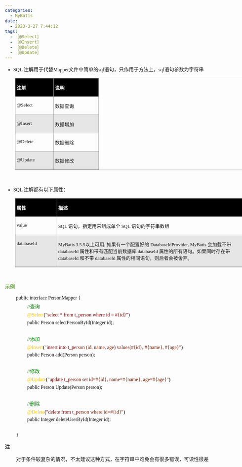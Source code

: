 ```yaml
---
categories:
  - MyBatis
date:
  - 2023-3-27 7:44:12
tags:
  - ［@Select］
  - ［@Insert］
  - ［@Delete］
  - ［@Update］
---
```


<body lang=zh-CN style='font-family:"Microsoft YaHei UI";font-size:12.0pt'>
<!--StartFragment-->

<div style='direction:ltr;border-width:100%'>

<div style='direction:ltr;margin-top:0in;margin-left:0in;width:8.2611in'>

<div style='direction:ltr;margin-top:0in;margin-left:0in;width:8.2611in'>

<ul type=disc style='direction:ltr;unicode-bidi:embed;margin-top:0in;
 margin-bottom:0in'>
 <li style='margin-top:0;margin-bottom:0;vertical-align:middle'><span
     style='font-family:"Comic Sans MS";font-size:12.0pt' lang=en-US>SQL </span><span
     style='font-family:"Microsoft YaHei UI";font-size:12.0pt' lang=zh-CN>注解用于代替</span><span
     style='font-family:"Comic Sans MS";font-size:12.0pt' lang=en-US>Mapper</span><span
     style='font-family:"Microsoft YaHei UI";font-size:12.0pt' lang=zh-CN>文件中简单的</span><span
     style='font-family:"Comic Sans MS";font-size:12.0pt' lang=en-US>sql</span><span
     style='font-family:"Microsoft YaHei UI";font-size:12.0pt' lang=zh-CN>语句，只作用于方法上，</span><span
     style='font-family:"Comic Sans MS";font-size:12.0pt' lang=en-US>sql</span><span
     style='font-family:"Microsoft YaHei UI";font-size:12.0pt' lang=zh-CN>语句参数为字符串</span></li>
</ul>

<div style='direction:ltr'>

<table border=1 cellpadding=0 cellspacing=0 valign=top style='direction:ltr;
 border-collapse:collapse;border-style:solid;border-color:#A3A3A3;border-width:
 1pt;margin-left:.3333in' title="" summary="">
 <tr>
  <td style='border-style:solid;border-color:#A3A3A3;border-width:1pt;
  background-color:black;vertical-align:top;width:1.2006in;padding:2.0pt 3.0pt 2.0pt 3.0pt'>
  <p style='font-family:"Microsoft YaHei UI";font-size:11.5pt;
  color:white'><span style='font-weight:bold'>注解</span></p>
  </td>
  <td style='border-style:solid;border-color:#A3A3A3;border-width:1pt;
  background-color:black;vertical-align:top;width:1.4215in;padding:2.0pt 3.0pt 2.0pt 3.0pt'>
  <p style='font-family:"Microsoft YaHei UI";font-size:11.5pt;
  color:white'><span style='font-weight:bold'>说明</span></p>
  </td>
 </tr>
 <tr>
  <td style='border-style:solid;border-color:#A3A3A3;border-width:1pt;
  vertical-align:top;width:1.2006in;padding:2.0pt 3.0pt 2.0pt 3.0pt'>
  <p style='font-family:"Comic Sans MS";font-size:11.5pt'
  lang=en-US>@Select</p>
  </td>
  <td style='border-style:solid;border-color:#A3A3A3;border-width:1pt;
  vertical-align:top;width:1.4215in;padding:2.0pt 3.0pt 2.0pt 3.0pt'>
  <p style='font-family:"Microsoft YaHei UI";font-size:11.5pt'>数据查询</p>
  </td>
 </tr>
 <tr>
  <td style='border-style:solid;border-color:#A3A3A3;border-width:1pt;
  background-color:#E7E6E6;vertical-align:top;width:1.2006in;padding:2.0pt 3.0pt 2.0pt 3.0pt'>
  <p style='font-family:"Comic Sans MS";font-size:11.5pt'
  lang=en-US>@Insert</p>
  </td>
  <td style='border-style:solid;border-color:#A3A3A3;border-width:1pt;
  background-color:#E7E6E6;vertical-align:top;width:1.4215in;padding:2.0pt 3.0pt 2.0pt 3.0pt'>
  <p style='font-family:"Microsoft YaHei UI";font-size:11.5pt'>数据增加</p>
  </td>
 </tr>
 <tr>
  <td style='border-style:solid;border-color:#A3A3A3;border-width:1pt;
  vertical-align:top;width:1.2006in;padding:2.0pt 3.0pt 2.0pt 3.0pt'>
  <p style='font-family:"Comic Sans MS";font-size:11.5pt'
  lang=en-US>@Delete</p>
  </td>
  <td style='border-style:solid;border-color:#A3A3A3;border-width:1pt;
  vertical-align:top;width:1.4215in;padding:2.0pt 3.0pt 2.0pt 3.0pt'>
  <p style='font-family:"Microsoft YaHei UI";font-size:11.5pt'>数据删除</p>
  </td>
 </tr>
 <tr>
  <td style='border-style:solid;border-color:#A3A3A3;border-width:1pt;
  background-color:#E7E6E6;vertical-align:top;width:1.2006in;padding:2.0pt 3.0pt 2.0pt 3.0pt'>
  <p style='font-family:"Comic Sans MS";font-size:11.5pt'
  lang=en-US>@Update</p>
  </td>
  <td style='border-style:solid;border-color:#A3A3A3;border-width:1pt;
  background-color:#E7E6E6;vertical-align:top;width:1.4215in;padding:2.0pt 3.0pt 2.0pt 3.0pt'>
  <p style='font-family:"Microsoft YaHei UI";font-size:11.5pt'>数据修改</p>
  </td>
 </tr>
</table>

</div>

<p style='margin-left:.375in;font-family:"Comic Sans MS";font-size:
12.0pt'>&nbsp;</p>

<ul type=disc style='direction:ltr;unicode-bidi:embed;margin-top:0in;
 margin-bottom:0in'>
 <li style='margin-top:0;margin-bottom:0;vertical-align:middle'><span
     style='font-family:"Comic Sans MS";font-size:12.0pt' lang=en-US>SQL </span><span
     style='font-family:"Microsoft YaHei UI";font-size:12.0pt' lang=zh-CN>注解都有以下属性：</span></li>
</ul>

<div style='direction:ltr'>

<table border=1 cellpadding=0 cellspacing=0 valign=top style='direction:ltr;
 border-collapse:collapse;border-style:solid;border-color:#A3A3A3;border-width:
 1pt;margin-left:.3333in' title="" summary="">
 <tr>
  <td style='border-style:solid;border-color:#A3A3A3;border-width:1pt;
  background-color:black;vertical-align:top;width:1.3111in;padding:2.0pt 3.0pt 2.0pt 3.0pt'>
  <p style='font-family:"Microsoft YaHei UI";font-size:11.5pt;
  color:white'><span style='font-weight:bold'>属性</span></p>
  </td>
  <td style='border-style:solid;border-color:#A3A3A3;border-width:1pt;
  background-color:black;vertical-align:top;width:6.4868in;padding:2.0pt 3.0pt 2.0pt 3.0pt'>
  <p style='font-family:"Microsoft YaHei UI";font-size:11.5pt;
  color:white'><span style='font-weight:bold'>描述</span></p>
  </td>
 </tr>
 <tr>
  <td style='border-style:solid;border-color:#A3A3A3;border-width:1pt;
  vertical-align:top;width:1.3111in;padding:2.0pt 3.0pt 2.0pt 3.0pt'>
  <p style='font-family:"Comic Sans MS";font-size:11.5pt'
  lang=en-US>value</p>
  </td>
  <td style='border-style:solid;border-color:#A3A3A3;border-width:1pt;
  vertical-align:top;width:6.4868in;padding:2.0pt 3.0pt 2.0pt 3.0pt'>
  <p style='font-size:11.5pt'><span style='font-family:"Comic Sans MS"'
  lang=en-US>SQL </span><span style='font-family:"Microsoft YaHei UI"'
  lang=zh-CN>语句，指定用来组成单个</span><span style='font-family:"Comic Sans MS"'
  lang=zh-CN> SQL </span><span style='font-family:"Microsoft YaHei UI"'
  lang=zh-CN>语句的字符串数组</span></p>
  </td>
 </tr>
 <tr>
  <td style='border-style:solid;border-color:#A3A3A3;border-width:1pt;
  background-color:#E7E6E6;vertical-align:top;width:1.3111in;padding:2.0pt 3.0pt 2.0pt 3.0pt'>
  <p style='font-family:"Comic Sans MS";font-size:11.5pt'>databaseId</p>
  </td>
  <td style='border-style:solid;border-color:#A3A3A3;border-width:1pt;
  background-color:#E7E6E6;vertical-align:top;width:6.4868in;padding:2.0pt 3.0pt 2.0pt 3.0pt'>
  <p style='font-size:11.5pt'><span style='font-family:"Comic Sans MS"'
  lang=en-US>MyBatis </span><span style='font-family:"Comic Sans MS"'
  lang=zh-CN>3.5.5</span><span style='font-family:"Microsoft YaHei UI"'
  lang=zh-CN>以上可用</span><span style='font-family:"Comic Sans MS"' lang=zh-CN>, </span><span
  style='font-family:"Microsoft YaHei UI"' lang=zh-CN>如果有一个配置好的</span><span
  style='font-family:"Comic Sans MS"' lang=zh-CN> DatabaseIdProvider, MyBatis </span><span
  style='font-family:"Microsoft YaHei UI"' lang=zh-CN>会加载不带</span><span
  style='font-family:"Comic Sans MS"' lang=zh-CN> databaseId </span><span
  style='font-family:"Microsoft YaHei UI"' lang=zh-CN>属性和带有匹配当前数据库</span><span
  style='font-family:"Comic Sans MS"' lang=zh-CN> databaseId </span><span
  style='font-family:"Microsoft YaHei UI"' lang=zh-CN>属性的所有语句。如果同时存在带</span><span
  style='font-family:"Comic Sans MS"' lang=zh-CN> databaseId </span><span
  style='font-family:"Microsoft YaHei UI"' lang=zh-CN>和不带</span><span
  style='font-family:"Comic Sans MS"' lang=zh-CN> databaseId </span><span
  style='font-family:"Microsoft YaHei UI"' lang=zh-CN>属性的相同语句，则后者会被舍弃。</span></p>
  </td>
 </tr>
</table>

</div>

<p style='margin-left:.375in;font-family:"Microsoft YaHei UI";
font-size:12.0pt;color:#70AD47'>&nbsp;</p>

<p style='font-family:"Microsoft YaHei UI";font-size:12.0pt;
color:#70AD47'><span style='font-weight:bold'>示例</span></p>

<p style='margin-left:.375in;margin-top:5pt;margin-bottom:5pt;font-size:12.0pt'><span
style='font-family:"Comic Sans MS"' lang=zh-CN>public</span><span
style='font-family:"Microsoft YaHei UI"' lang=zh-CN>&nbsp;</span><span
style='font-family:"Comic Sans MS"' lang=zh-CN>interface</span><span
style='font-family:"Microsoft YaHei UI"' lang=zh-CN>&nbsp;</span><span
style='font-family:"Comic Sans MS"' lang=en-US>Person</span><span
style='font-family:"Comic Sans MS"' lang=zh-CN>Mapper</span><span
style='font-family:"Microsoft YaHei UI"' lang=zh-CN>&nbsp;</span><span
style='font-family:"Comic Sans MS"' lang=zh-CN>{</span></p>

<p style='margin-left:.75in;margin-top:5pt;margin-bottom:5pt;font-size:12.0pt;
color:green'><span style='font-family:"Comic Sans MS"'>//</span><span
style='font-family:"Microsoft YaHei UI"'>查询</span></p>

<p style='margin-left:.75in;margin-top:5pt;margin-bottom:5pt;font-family:"Comic Sans MS";
font-size:12.0pt'><span style='color:#FFC000'>@Select</span><span
style='color:black'>(</span><span style='color:maroon'>&quot;select&nbsp;*&nbsp;from&nbsp;t_person&nbsp;where&nbsp;id&nbsp;=&nbsp;#{id}&quot;</span><span
style='color:black'>)</span></p>

<p style='margin-left:.75in;margin-top:5pt;margin-bottom:5pt;font-family:"Comic Sans MS";
font-size:12.0pt'><span lang=zh-CN>public</span><span lang=en-US> </span><span
lang=zh-CN>Person&nbsp;selectPersonById(Integer&nbsp;id);</span></p>

<p style='margin-left:.375in;margin-top:5pt;margin-bottom:5pt;font-family:"Comic Sans MS";
font-size:12.0pt;color:black'>&nbsp;</p>

<p style='margin-left:.75in;margin-top:5pt;margin-bottom:5pt;font-size:12.0pt;
color:green'><span style='font-family:"Comic Sans MS"'>//</span><span
style='font-family:"Microsoft YaHei UI"'>添加</span></p>

<p style='margin-left:.75in;margin-top:5pt;margin-bottom:5pt;font-family:"Comic Sans MS";
font-size:12.0pt'><span style='color:#FFC000' lang=zh-CN>@</span><span
style='color:#FFC000' lang=en-US>Insert</span><span style='color:black'
lang=zh-CN>(</span><span style='color:maroon' lang=zh-CN>&quot;</span><span
style='color:maroon' lang=en-US>insert into t_pe</span><span style='color:#78230C'
lang=en-US>rson</span><span style='color:#78230C' lang=zh-CN>&nbsp;(id, name, </span><span
style='color:#78230C' lang=en-US>age</span><span style='color:#78230C'
lang=zh-CN>) values(#{id}, #{</span><span style='color:#78230C' lang=en-US>n</span><span
style='color:#78230C' lang=zh-CN>ame}, #{</span><span style='color:#78230C'
lang=en-US>age</span><span style='color:#78230C' lang=zh-CN>}</span><span
style='color:#78230C' lang=en-US>&quot;</span><span style='color:black'
lang=zh-CN>)</span></p>

<p style='margin-left:.75in;margin-top:5pt;margin-bottom:5pt;font-size:12.0pt'><span
style='font-family:"Comic Sans MS"' lang=zh-CN>public</span><span
style='font-family:"Microsoft YaHei UI"' lang=zh-CN>&nbsp;</span><span
style='font-family:"Comic Sans MS"' lang=en-US>Person</span><span
style='font-family:"Microsoft YaHei UI"' lang=zh-CN>&nbsp;</span><span
style='font-family:"Comic Sans MS"' lang=zh-CN>add(</span><span
style='font-family:"Comic Sans MS"' lang=en-US>Person person</span><span
style='font-family:"Comic Sans MS"' lang=zh-CN>);</span></p>

<p style='margin-left:.375in;margin-top:5pt;margin-bottom:5pt;font-family:"Comic Sans MS";
font-size:12.0pt;color:black'>&nbsp;</p>

<p style='margin-left:.75in;margin-top:5pt;margin-bottom:5pt;font-size:12.0pt;
color:green'><span style='font-family:"Comic Sans MS"'>//</span><span
style='font-family:"Microsoft YaHei UI"'>修改</span></p>

<p style='margin-left:.75in;margin-top:5pt;margin-bottom:5pt;font-size:12.0pt'><span
style='font-family:"Comic Sans MS";color:#FFC000' lang=zh-CN>@</span><span
style='font-family:"Comic Sans MS";color:#FFC000' lang=en-US>Update</span><span
style='font-family:"Comic Sans MS";color:black' lang=zh-CN>(</span><span
style='font-family:"Comic Sans MS";color:maroon' lang=zh-CN>&quot;</span><span
style='font-family:"Comic Sans MS";color:maroon' lang=en-US>update t_pe</span><span
style='font-family:"Comic Sans MS";color:#78230C' lang=en-US>rson</span><span
style='font-family:"Microsoft YaHei UI";color:#78230C' lang=zh-CN>&nbsp;</span><span
style='font-family:"Comic Sans MS";color:#78230C' lang=en-US>set id=</span><span
style='font-family:"Comic Sans MS";color:#78230C' lang=zh-CN>#{id}, </span><span
style='font-family:"Comic Sans MS";color:#78230C' lang=en-US>name=</span><span
style='font-family:"Comic Sans MS";color:#78230C' lang=zh-CN>#{</span><span
style='font-family:"Comic Sans MS";color:#78230C' lang=en-US>n</span><span
style='font-family:"Comic Sans MS";color:#78230C' lang=zh-CN>ame}, </span><span
style='font-family:"Comic Sans MS";color:#78230C' lang=en-US>age=</span><span
style='font-family:"Comic Sans MS";color:#78230C' lang=zh-CN>#{</span><span
style='font-family:"Comic Sans MS";color:#78230C' lang=en-US>age</span><span
style='font-family:"Comic Sans MS";color:#78230C' lang=zh-CN>}</span><span
style='font-family:"Comic Sans MS";color:#78230C' lang=en-US>&quot;</span><span
style='font-family:"Comic Sans MS";color:black' lang=zh-CN>)</span></p>

<p style='margin-left:.75in;margin-top:5pt;margin-bottom:5pt;font-size:12.0pt'><span
style='font-family:"Comic Sans MS"' lang=zh-CN>public</span><span
style='font-family:"Microsoft YaHei UI"' lang=zh-CN>&nbsp;</span><span
style='font-family:"Comic Sans MS"' lang=en-US>Person</span><span
style='font-family:"Microsoft YaHei UI"' lang=zh-CN>&nbsp;</span><span
style='font-family:"Comic Sans MS"' lang=en-US>Update</span><span
style='font-family:"Comic Sans MS"' lang=zh-CN>(</span><span style='font-family:
"Comic Sans MS"' lang=en-US>Person person</span><span style='font-family:"Comic Sans MS"'
lang=zh-CN>);</span></p>

<p style='margin-left:.375in;margin-top:5pt;margin-bottom:5pt;font-family:"Comic Sans MS";
font-size:12.0pt;color:black'>&nbsp;</p>

<p style='margin-left:.75in;margin-top:5pt;margin-bottom:5pt;font-size:12.0pt;
color:green'><span style='font-family:"Comic Sans MS"'>//</span><span
style='font-family:"Microsoft YaHei UI"'>删除</span></p>

<p style='margin-left:.75in;margin-top:5pt;margin-bottom:5pt;font-family:"Comic Sans MS";
font-size:12.0pt'><span style='color:#FFC000' lang=zh-CN>@</span><span
style='color:#FFC000' lang=en-US>Delete</span><span style='color:black'
lang=zh-CN>(</span><span style='color:maroon' lang=zh-CN>&quot;</span><span
style='color:maroon' lang=en-US>delete from t_pe</span><span style='color:#78230C'
lang=en-US>rson where id=#{id}&quot;</span><span style='color:black'
lang=zh-CN>)</span></p>

<p style='margin-left:.75in;margin-top:5pt;margin-bottom:5pt;font-size:12.0pt'><span
style='font-family:"Comic Sans MS"' lang=zh-CN>public</span><span
style='font-family:"Comic Sans MS"' lang=en-US> </span><span style='font-family:
"Comic Sans MS"' lang=zh-CN>Integer</span><span style='font-family:"Microsoft YaHei UI"'
lang=zh-CN>&nbsp;</span><span style='font-family:"Comic Sans MS"' lang=en-US>deleteUserById</span><span
style='font-family:"Comic Sans MS"' lang=zh-CN>(Integer</span><span
style='font-family:"Microsoft YaHei UI"' lang=zh-CN>&nbsp;</span><span
style='font-family:"Comic Sans MS"' lang=en-US>id</span><span style='font-family:
"Comic Sans MS"' lang=zh-CN>);</span></p>

<p style='margin-left:.375in;margin-top:5pt;margin-bottom:5pt;font-family:"Comic Sans MS";
font-size:12.0pt;color:black'>&nbsp;</p>

<p style='margin-left:.375in;margin-top:5pt;margin-bottom:5pt;font-family:"Comic Sans MS";
font-size:12.0pt;color:black'>}</p>

<p style='font-family:"Microsoft YaHei UI";font-size:12.0pt'><span
style='font-weight:bold'>注</span></p>

<p style='margin-left:.375in;font-family:"Microsoft YaHei UI";
font-size:12.0pt'>对于条件较复杂的情况，不太建议这种方式，在字符串中难免会有很多错误，可读性很差</p>

</div>

</div>

</div>

<!--EndFragment-->
</body>

